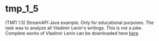 # tmp_1_5
(ТМП 1.5) StreamAPI Java example. Only for educational purposes. The task was to analyze all Vladimir Lenin's writings. This is not a joke.
Complete works of Vladimir Lenin can be downloaded <link title="here" href="https://docviewer.yandex.ru/view/1130000039818854/?*=QI%2FDOfg90XPIypvO9xthCh26ent7InVybCI6InlhLWRpc2stcHVibGljOi8vaC9maktKK2xWK09zT3B0L1BTcXphTnc3VVllSjRHTHVIdngxcGRnYWdqekUyN0N6clVpdnRoQmJabzEyTW9GUHRGUDZnd2JqdnRhYWZUcHRjdWE0U0E9PTov0JvQsNCx0YsvbGVuaW4uemlwIiwidGl0bGUiOiJsZW5pbi56aXAiLCJub2lmcmFtZSI6ZmFsc2UsInVpZCI6IjExMzAwMDAwMzk4MTg4NTQiLCJ0cyI6MTYxOTg4NzQ2NTgyNiwieXUiOiI1NTczODgzNDUxNTg3ODM1ODA4In0%3D"> here </link>
[here](https://docviewer.yandex.ru/view/1130000039818854/?*=QI%2FDOfg90XPIypvO9xthCh26ent7InVybCI6InlhLWRpc2stcHVibGljOi8vaC9maktKK2xWK09zT3B0L1BTcXphTnc3VVllSjRHTHVIdngxcGRnYWdqekUyN0N6clVpdnRoQmJabzEyTW9GUHRGUDZnd2JqdnRhYWZUcHRjdWE0U0E9PTov0JvQsNCx0YsvbGVuaW4uemlwIiwidGl0bGUiOiJsZW5pbi56aXAiLCJub2lmcmFtZSI6ZmFsc2UsInVpZCI6IjExMzAwMDAwMzk4MTg4NTQiLCJ0cyI6MTYxOTg4NzQ2NTgyNiwieXUiOiI1NTczODgzNDUxNTg3ODM1ODA4In0%3D)
